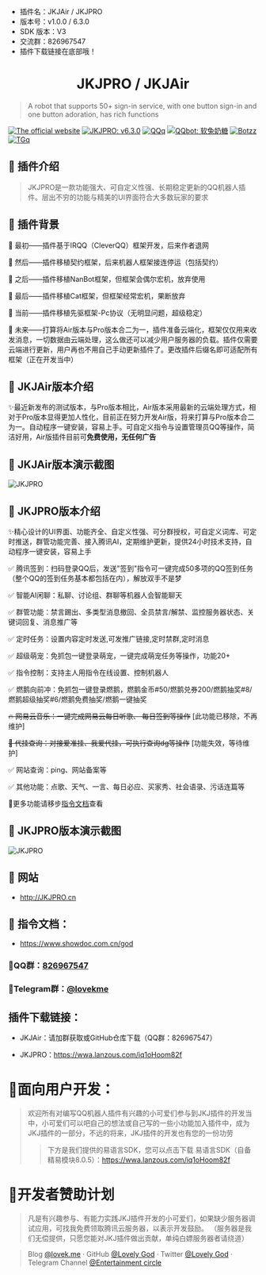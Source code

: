 * 插件名：JKJAir / JKJPRO
* 版本号：v1.0.0 / 6.3.0
* SDK 版本：V3
* 交流群：826967547
* 插件下载链接在底部哦！

<h1 align="center">JKJPRO / JKJAir</h1>

> A robot that supports 50+ sign-in service, with one button sign-in and one button adoration, has rich functions

[![The official website](https://img.shields.io/badge/网站-JKJPRO.cn-or?style=flat-square&logo=html5)](http://JKJPRO.cn/) [![JKJPRO: v6.3.0](https://img.shields.io/github/v/release/LovelyGod3/JKJPRO?label=JKJPRO&style=flat-square&logo=github)](https://github.com/LovelyGod3/JKJPRO/) [![QQq](https://img.shields.io/badge/QQ群-826967547-blue?style=flat-square&logo=tencent-qq)](https://jq.qq.com/?_wv=1027&k=5xYS9qX) [![QQbot: 软兔奶糖](https://img.shields.io/badge/QQbot-软兔奶糖-red?style=flat-square&logo=tencent-qq)](http://lovek.top/) [![Botzz](https://img.shields.io/badge/作者-小凯大大-blue?style=flat-square&logo=tencent-qq)](https://wpa.qq.com/msgrd?v=3&uin=1544545655&site=qq&menu=yes) [![TGq](https://img.shields.io/badge/Telegram群-Entertainment_circle-or?style=flat-square&logo=Telegram)](https://t.me/lovekme)

## 🍰 插件介绍

> JKJPRO是一款功能强大、可自定义性强、长期稳定更新的QQ机器人插件。层出不穷的功能与精美的UI界面符合大多数玩家的要求

## 🍰 插件背景

🔖 最初——插件基于IRQQ（CleverQQ）框架开发，后来作者退网

🔖 然后——插件移植契约框架，后来机器人框架接连停运（包括契约）

🔖 之后——插件移植NanBot框架，但框架会偶尔宏机，放弃使用

🔖 最后——插件移植Cat框架，但框架经常宏机，果断放弃

🎨 当前——插件移植先驱框架-Pc协议（无明显问题，超级稳定）

🚧 未来——打算将Air版本与Pro版本合二为一，插件准备云端化，框架仅仅用来收发消息，一切数据由云端处理，这么做还可以减少用户服务器的负载。插件仅需要云端进行更新，用户再也不用自己手动更新插件了。更改插件后缀名即可适配所有框架（正在开发当中）

## 🍰 JKJAir版本介绍

✨最近新发布的测试版本，与Pro版本相比，Air版本采用最新的云端处理方式，相对于Pro版本显得更加人性化，目前正在努力开发Air版，将来打算与Pro版本合二为一。自动程序一键安装，容易上手。可自定义指令与设置管理员QQ等操作，简洁好用，Air版插件目前可**免费使用，无任何广告**

## 🍰 JKJAir版本演示截图

![JKJPRO](https://cdn.jsdelivr.net/gh/LovelyGod3/PicGo/img/JKJAIRJT.PNG)

## 🍰 JKJPRO版本介绍

✨精心设计的UI界面、功能齐全、自定义性强、可分群授权，可自定义词库、可定时推送，群管功能完善、接入腾讯AI，定期维护更新，提供24小时技术支持，自动程序一键安装，容易上手

✅ 腾讯签到：扫码登录QQ后，发送"签到"指令可一键完成50多项的QQ签到任务（整个QQ的签到任务基本都包括在内），解放双手不是梦

✅ 智能AI闲聊：私聊、讨论组、群聊等机器人会智能聊天

✅ 群管功能：禁言踢出、多类型消息撤回、全员禁言/解禁、监控服务器状态、关键词回复、消息推广等

✅ 定时任务：设置内容定时发送,可发推广链接,定时禁群,定时消息

✅ 超级萌宠：免抓包一键登录萌宠，一键完成萌宠任务等操作，功能20+

✅ 指令控制：支持主人用指令在线设置、控制机器人

✅ 燃鹅向前冲：免抓包一键登录燃鹅，燃鹅金币#50/燃鹅兑券200/燃鹅抽奖#8/燃鹅超级抽奖#6/燃鹅免费抽奖/燃鹅一键抽奖

~~🔥 网易云音乐：一键完成网易云每日听歌、 每日签到等操作~~ [此功能已移除，不再维护]

~~🚧 代挂查询：对接爱准挂、我爱代挂，可执行查询dg等操作~~  [功能失效，等待维护]

✅ 网站查询：ping、网站备案等

✅ 其他功能：点歌、天气、一言、每日必应、买家秀、社会语录、污话连篇等

🚀更多功能请移步[指令文档](#zlwd)查看

## 🍰 JKJPRO版本演示截图

![JKJPRO](https://cdn.jsdelivr.net/gh/cheng2924070927/PicGo/img/JKJPROCN2.PNG)


## 🍰 网站

- http://JKJPRO.cn

## 🍰 <span id="zlwd">指令文档：</span>

- https://www.showdoc.com.cn/god

### 🍭QQ群：[826967547](https://jq.qq.com/?_wv=1027&k=5xYS9qX)

### 🍭Telegram群：[@lovekme](https://t.me/lovekme)

## 插件下载链接：

- JKJAir：请加群获取或GitHub仓库下载（QQ群：826967547）

- JKJPRO：https://wwa.lanzous.com/iq1oHoom82f

# 🍰面向用户开发：

> 欢迎所有对编写QQ机器人插件有兴趣的小可爱们参与到JKJ插件的开发当中，小可爱们可以吧自己的想法或自己写的一些小功能加入插件中，成为JKJ插件的一部分，不远的将来，JKJ插件的开发也有您的一份功劳
>> 下方是我们提供的易语言SDK，您可以点击下载
易语言SDK（自备精易模块8.0.5）：https://wwa.lanzous.com/iq1oHoom82f

# 🍰开发者赞助计划

> 凡是有兴趣参与、有能力实践JKJ插件开发的小可爱们，如果缺少服务器调试应用，可找我免费领取腾讯云服务器，以表示开发鼓励。
（服务器是我们无偿提供，只愿您能对JKJ插件做出贡献，单纯白嫖服务器者请绕道）

> Blog [@lovek.me](https://lovek.me) · GitHub [@Lovely God](https://github.com/LovelyGod3) · Twitter [@Lovely God](https://twitter.com/lovelygod3) · Telegram Channel [@Entertainment circle](https://t.me/lovekme)
